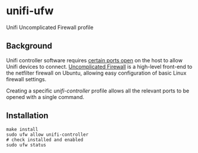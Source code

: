 # unifi-ufw

Unifi Uncomplicated Firewall profile

## Background

Unifi controller software requires [certain ports open](https://en.wikipedia.org/wiki/Uncomplicated_Firewall) on the host to allow Unifi devices to connect. [Uncomplicated Firewall](https://en.wikipedia.org/wiki/Uncomplicated_Firewall) is a high-level front-end to the netfilter firewall on Ubuntu, allowing easy configuration of basic Linux firewall settings.

Creating a specific *unifi-controller* profile allows all the relevant ports to be opened with a single command.

## Installation

```
make install
sudo ufw allow unifi-controller
# check installed and enabled
sudo ufw status
```

